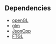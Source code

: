 ## Dependencies

* [openGL](http://www.opengl.org/)
* [glm](http://glm.g-truc.net/0.9.5/index.html)
* [JsonCpp](https://github.com/open-source-parsers/jsoncpp)
* [FTGL](http://sourceforge.net/projects/ftgl/)

